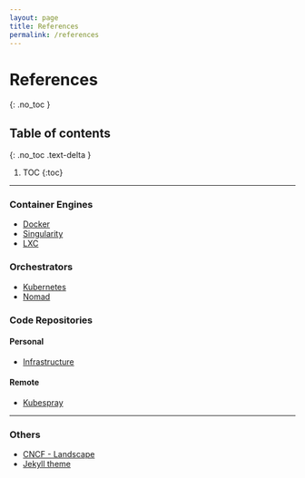 ```yaml
---
layout: page
title: References
permalink: /references
---
```

# References
{: .no_toc }

## Table of contents
{: .no_toc .text-delta }

1. TOC
{:toc}

---
### Container Engines
* [Docker](https://docs.docker.com/)
* [Singularity](https://sylabs.io/guides/3.0/user-guide/installation.html)
* [LXC](https://linuxcontainers.org/lxc/getting-started/)

### Orchestrators
* [Kubernetes](https://kubernetes.io/)
* [Nomad](https://www.nomadproject.io/)

### Code Repositories
#### Personal
* [Infrastructure](https://github.com/jesmigel/jc_infrastructure)

#### Remote
* [Kubespray](https://github.com/kubernetes-sigs/kubespray)

---
### Others
* [CNCF - Landscape](https://landscape.cncf.io/)
* [Jekyll theme](https://github.com/jekyll)
